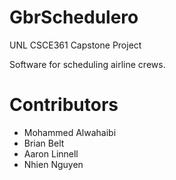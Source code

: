 # GbrSchedulero
UNL CSCE361 Capstone Project

Software for scheduling airline crews.

# Contributors
- Mohammed Alwahaibi
- Brian Belt
- Aaron Linnell
- Nhien Nguyen
